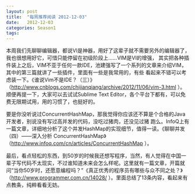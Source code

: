 ```yaml
---
layout: post
title:  "每周推荐阅读 2012-12-03"
date:   2012-12-03
categories: Season1
tags:
---
```


本周我们先聊聊编辑器，都说VI是神器，用好了这辈子就不需要另外的编辑器了，我也很想用好它，可惜只能停留在初级阶段上……VIM是VI的增强， 其实把各种插件装上之后，VIM不亚于任何一款IDE，池建强写了一个系列的文章来介绍VIM，其中的第三篇就讲了一些插件，里面有一些是我常用的，有些 看起来不错可以考虑装一下。《谁说Vim不是IDE？（三）》（http://www.cnblogs.com/chijianqiang/archive/2012/11/06/vim-3.html ）。顺便再提一下，大家可以去试试Sublime Text Editor，各个平台下都有，可以免费无限期试用，用的习惯了，也挺好的。

要是你没听说过ConcurrentHashMap，那我觉得你应该还不算是个合格的Java开发者，别说没有写过高并发的代码，没吃过猪肉，还没见过猪 跑么。InfoQ上有一篇文章，详细地分析了这个并发HashMap的实现细节，值得一读。《聊聊并发（四）——深入分析 ConcurrentHashMap》（http://www.infoq.com/cn/articles/ConcurrentHashMap ）。

最后，看点轻松的东西，到50岁的时候我还想写程序，当然，有人觉得在中国一辈子写代码不太现实，不过谁知道未来会怎么样呢。这里就有一篇文章，开篇就问“当你50岁时，还愿意编程吗？”《真正优秀的程序员有哪些与众不同之处？》（http://www.programmer.com.cn/14028/ ）。里面总结了13条内容，看起来有点教条，纯粹看看无妨。